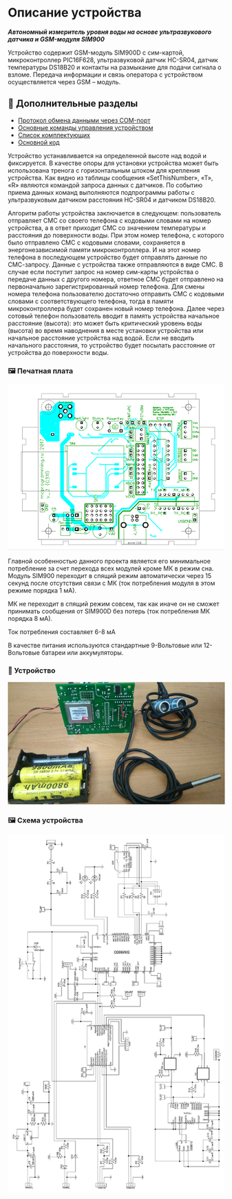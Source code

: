 # Описание устройства

**_Автономный измеритель уровня воды на основе ультразвукового датчика и GSM-модуля SIM900_**

Устройство содержит GSM-модуль SIM900D с сим-картой, микроконтроллер PIC16F628, ультразвуковой датчик НC-SR04, датчик температуры DS18B20 и контакты на размыкание для подачи сигнала о взломе. Передача информации и связь оператора с устройством осуществляется через GSM – модуль.

## 📌 Дополнительные разделы

-   [Протокол обмена данными через COM-порт](<docs/protocol(COM-port).md>)
-   [Основные команды управления устройством](docs/commands.md)
-   [Список комплектующих](docs/components.md)
-   [Основной код](src/GSM.asm)

Устройство устанавливается на определенной высоте над водой и фиксируется. В качестве опоры для установки устройства может быть использована тренога с горизонтальным штоком для крепления устройства. Как видно из таблицы сообщения «SetThisNumber», «T», «R» являются командой запроса данных с датчиков. По событию приема данных команд выполняются подпрограммы работы с ультразвуковым датчиком расстояния HC-SR04 и датчиком DS18B20.

Алгоритм работы устройства заключается в следующем: пользователь отправляет СМС со своего телефона с кодовыми словами на номер устройства, а в ответ приходит СМС со значением температуры и расстояния до поверхности воды. При этом номер телефона, с которого было отправлено СМС с кодовыми словами, сохраняется в энергонезависимой памяти микроконтроллера. И на этот номер телефона в последующем устройство будет отправлять данные по СМС-запросу. Данные с устройства также отправляются в виде СМС. В случае если поступит запрос на номер сим-карты устройства о передаче данных с другого номера, ответное СМС будет отправлено на первоначально зарегистрированный номер телефона. Для смены номера телефона пользователю достаточно отправить СМС с кодовыми словами с соответствующего телефона, тогда в памяти микроконтроллера будет сохранен новый номер телефона.
Далее через сотовый телефон пользователь вводит в память устройства начальное расстояние (высота): это может быть критический уровень воды (высота) во время наводнения в месте установки устройства или начальное расстояние устройства над водой. Если не вводить начального расстояния, то устройство будет посылать расстояние от устройства до поверхности воды.

### 🖼️ Печатная плата

![Плата](images/pcb.png)

Главной особенностью данного проекта является его минимальное потребление за счет перехода всех модулей кроме МК в режим сна. Модуль SIM900 переходит в спящий режим автоматически через 15 секунд после отсутствия связи с МК (ток потребления модуля в этом режиме порядка 1 мА).

МК не переходит в спящий режим совсем, так как иначе он не сможет принимать сообщения от SIM900D без потерь (ток потребления МК порядка 8 мА).

Ток потребления составляет 6-8 мА

В качестве питания используются стандартные 9-Вольтовые или 12-Вольтовые батареи или аккумуляторы.

### 🔧 Устройство

![Устройство](images/image1.png)

### 🖼️ Схема устройства

![Схема](images/scheme.jpg)
